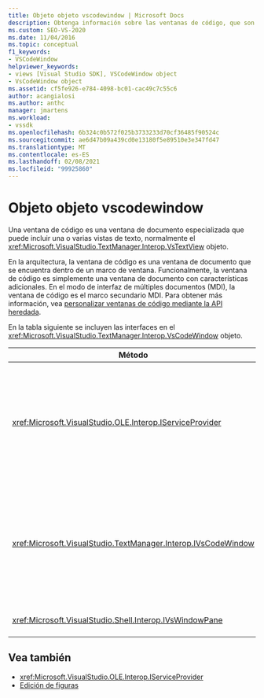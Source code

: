 ```yaml
---
title: Objeto objeto vscodewindow | Microsoft Docs
description: Obtenga información sobre las ventanas de código, que son ventanas de documento especializadas que pueden incluir una o varias vistas de texto, normalmente el objeto objeto VsTextView.
ms.custom: SEO-VS-2020
ms.date: 11/04/2016
ms.topic: conceptual
f1_keywords:
- VSCodeWindow
helpviewer_keywords:
- views [Visual Studio SDK], VSCodeWindow object
- VsCodeWindow object
ms.assetid: cf5fe926-e784-4098-bc01-cac49c7c55c6
author: acangialosi
ms.author: anthc
manager: jmartens
ms.workload:
- vssdk
ms.openlocfilehash: 6b324c0b572f025b3733233d70cf36485f90524c
ms.sourcegitcommit: ae6d47b09a439cd0e13180f5e89510e3e347fd47
ms.translationtype: MT
ms.contentlocale: es-ES
ms.lasthandoff: 02/08/2021
ms.locfileid: "99925860"
---
```

# <a name="vscodewindow-object"></a>Objeto objeto vscodewindow
Una ventana de código es una ventana de documento especializada que puede incluir una o varias vistas de texto, normalmente el <xref:Microsoft.VisualStudio.TextManager.Interop.VsTextView> objeto.

 En la arquitectura, la ventana de código es una ventana de documento que se encuentra dentro de un marco de ventana. Funcionalmente, la ventana de código es simplemente una ventana de documento con características adicionales. En el modo de interfaz de múltiples documentos (MDI), la ventana de código es el marco secundario MDI. Para obtener más información, vea [personalizar ventanas de código mediante la API heredada](/previous-versions/visualstudio/visual-studio-2015/extensibility/customizing-code-windows-by-using-the-legacy-api?preserve-view=true&view=vs-2015).

 En la tabla siguiente se incluyen las interfaces en el <xref:Microsoft.VisualStudio.TextManager.Interop.VsCodeWindow> objeto.

|Método|Descripción|
|------------|-----------------|
|<xref:Microsoft.VisualStudio.OLE.Interop.IServiceProvider>|Proporciona un mecanismo de acceso genérico para ubicar un servicio que identifica un identificador único global (GUID).|
|<xref:Microsoft.VisualStudio.TextManager.Interop.IVsCodeWindow>|Representa un elemento secundario de la interfaz de múltiples documentos (MDI) que contiene una o varias vistas de código.|
|<xref:Microsoft.VisualStudio.Shell.Interop.IVsWindowPane>|Rellena un marco de ventana.|

## <a name="see-also"></a>Vea también
- <xref:Microsoft.VisualStudio.OLE.Interop.IServiceProvider>
- [Edición de figuras](https://www.microsoft.com/download/details.aspx?id=55984)